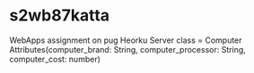# s2wb87katta
WebApps assignment on pug Heorku Server class = Computer Attributes(computer_brand: String, computer_processor: String, computer_cost: number)